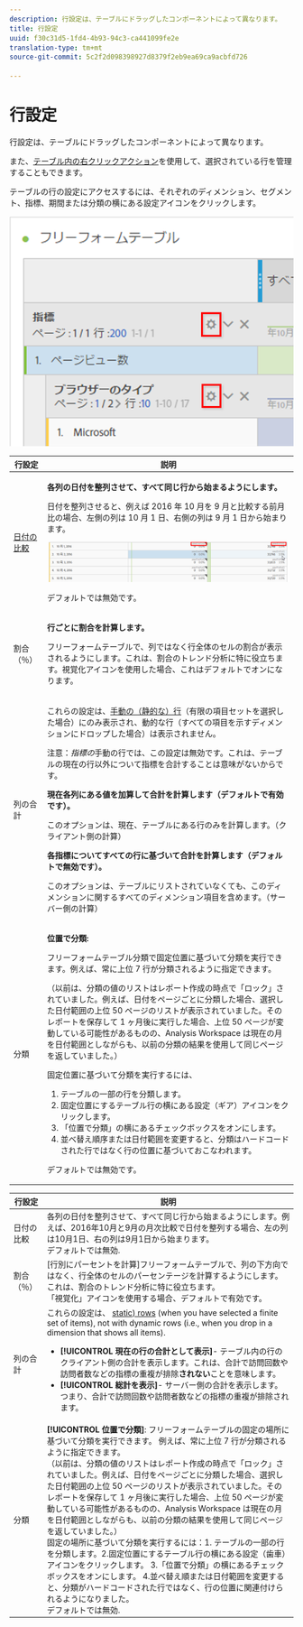 ```yaml
---
description: 行設定は、テーブルにドラッグしたコンポーネントによって異なります。
title: 行設定
uuid: f30c31d5-1fd4-4b93-94c3-ca441099fe2e
translation-type: tm+mt
source-git-commit: 5c2f2d098398927d8379f2eb9ea69ca9acbfd726

---
```



# 行設定

行設定は、テーブルにドラッグしたコンポーネントによって異なります。

また、[テーブル内の右クリックアクション](/help/analyze/analysis-workspace/visualizations/freeform-table.md)を使用して、選択されている行を管理することもできます。

テーブルの行の設定にアクセスするには、それぞれのディメンション、セグメント、指標、期間または分類の横にある設定アイコンをクリックします。

![](assets/row-settings.png)

<table id="table_7ACE6413DB1F40349ED2860020F92E55"> 
 <thead> 
  <tr> 
   <th colname="col1" class="entry"> 行設定 </th> 
   <th colname="col2" class="entry"> 説明 </th> 
  </tr>
 </thead>
 <tbody> 
  <tr> 
   <td colname="col1"> <p><a href="/help/analyze/analysis-workspace/components/calendar-date-ranges/time-comparison.md"  > 日付の比較</a> </p> </td> 
   <td colname="col2"> <p><b>各列の日付を整列させて、すべて同じ行から始まるようにします。</b> </p> <p>日付を整列させると、例えば 2016 年 10 月を 9 月と比較する前月比の場合、左側の列は 10 月 1 日、右側の列は 9 月 1 日から始まります。 </p> <p><img placement="break"  src="assets/add-time-period-column3.png" width="500px" id="image_99398B13FEDA4715B8B818DF6093CA37" /> </p> <p>デフォルトでは無効です。 </p> </td> 
  </tr> 
  <tr> 
   <td colname="col1"> <p>割合（％） </p> </td> 
   <td colname="col2"> <p><b>行ごとに割合を計算します。</b> </p> <p>フリーフォームテーブルで、列ではなく行全体のセルの割合が表示されるようにします。これは、割合のトレンド分析に特に役立ちます。<span class="uicontrol">視覚化</span>アイコンを使用した場合、これはデフォルトでオンになります。 </p> </td> 
  </tr> 
  <tr> 
   <td colname="col1"> <p>列の合計 </p> </td> 
   <td colname="col2"> <p>これらの設定は、<a href="/help/analyze/analysis-workspace/build-workspace-project/column-row-settings/manual-vs-dynamic-rows.md"  >手動の（静的な）行</a>（有限の項目セットを選択した場合）にのみ表示され、動的な行（すべての項目を示すディメンションにドロップした場合）は表示されません。 <p>注意：<i>指標の</i>手動の行では、この設定は無効です。これは、テーブルの現在の行以外について指標を合計することは意味がないからです。 </p> </p> <p><b>現在各列にある値を加算して合計を計算します（デフォルトで有効です）。</b> </p> <p>このオプションは、現在、テーブルにある行のみを計算します。（クライアント側の計算） </p> <p><b>各指標についてすべての行に基づいて合計を計算します（デフォルトで無効です）。</b> </p> <p>このオプションは、テーブルにリストされていなくても、このディメンションに関するすべてのディメンション項目を含めます。（サーバー側の計算） </p> </td> 
  </tr> 
  <tr> 
   <td colname="col1"> <p>分類 </p> </td> 
   <td colname="col2"> <p><b>位置で分類:</b> </p> <p>フリーフォームテーブル分類で固定位置に基づいて分類を実行できます。例えば、常に上位 7 行が分類されるように指定できます。 </p> <p>（以前は、分類の値のリストはレポート作成の時点で「ロック」されていました。例えば、<span class="term">日付</span>を<span class="term">ページ</span>ごとに分類した場合、選択した日付範囲の上位 50 ページのリストが表示されていました。そのレポートを保存して 1 ヶ月後に実行した場合、上位 50 ページが変動している可能性があるものの、Analysis Workspace は現在の月を日付範囲としながらも、以前の分類の結果を使用して同じページを返していました。） </p> <p>固定位置に基づいて分類を実行するには、 </p> 
    <ol id="ol_A396A11566AA4F52BC3ABBC373CEF477"> 
     <li id="li_BDAB1E9A48D44944A4F7C31F1182B923">テーブルの一部の行を分類します。 </li> 
     <li id="li_C5610437D3714CCEB9F3C771864B4336">固定位置にするテーブル行の横にある設定（ギア）アイコンをクリックします。 </li> 
     <li id="li_675E429DC3B94201978166F9408D30B1">「<span class="uicontrol">位置で分類</span>」の横にあるチェックボックスをオンにします。 </li> 
     <li id="li_E8A417D0D6D1438CAE825843BA0A7060">並べ替え順序または日付範囲を変更すると、分類はハードコードされた行ではなく行の位置に基づいておこなわれます。 </li> 
    </ol> <p>デフォルトでは無効です。 </p> </td> 
  </tr> 
 </tbody> 
</table>

| 行設定 | 説明 |
|--- |--- |
| 日付の比較 | 各列の日付を整列させて、すべて同じ行から始まるようにします。例えば、2016年10月と9月の月次比較で日付を整列する場合、左の列は10月1日、右の列は9月1日から始まります。<br>デフォルトでは無効. |
| 割合（％） | [行別にパーセントを計算]フリーフォームテーブルで、列の下方向ではなく、行全体のセルのパーセンテージを計算するようにします。 これは、割合のトレンド分析に特に役立ちます。<br>「視覚化」アイコンを使用する場合、デフォルトで有効です。 |
| 列の合計 | これらの設定は、 [static) rows](https://docs.adobe.com/content/help/en/analytics/analyze/analysis-workspace/build-workspace-project/column-row-settings/manual-vs-dynamic-rows.html) (when you have selected a finite set of items), not with dynamic rows (i.e., when you drop in a dimension that shows all items).<ul><li>**[!UICONTROL 現在の行の合計として表示]**&#x200B;- テーブル内の行のクライアント側の合計を表示します。これは、合計で訪問回数や訪問者数などの指標の重複が排除&#x200B;**されない**&#x200B;ことを意味します。</li><li>**[!UICONTROL 総計を表示]**- サーバー側の合計を表示します。つまり、合計で訪問回数や訪問者数などの指標の重複が排除されます。</li></ul> |
| 分類 | **[!UICONTROL 位置で分類]**: フリーフォームテーブルの固定の場所に基づいて分類を実行できます。 例えば、常に上位 7 行が分類されるように指定できます。<br>（以前は、分類の値のリストはレポート作成の時点で「ロック」されていました。例えば、日付をページごとに分類した場合、選択した日付範囲の上位 50 ページのリストが表示されていました。そのレポートを保存して 1 ヶ月後に実行した場合、上位 50 ページが変動している可能性があるものの、Analysis Workspace は現在の月を日付範囲としながらも、以前の分類の結果を使用して同じページを返していました。）<br>固定の場所に基づいて分類を実行するには：1. テーブルの一部の行を分類します。2.固定位置にするテーブル行の横にある設定（歯車）アイコンをクリックします。 3.「位置で分類」の横にあるチェックボックスをオンにします。 4.並べ替え順または日付範囲を変更すると、分類がハードコードされた行ではなく、行の位置に関連付けられるようになりました。<br>デフォルトでは無効. |
